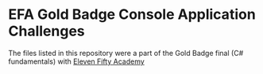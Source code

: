 # EFA Gold Badge Console Application Challenges

The files listed in this repository were a part of the Gold Badge final (C# fundamentals) with [Eleven Fifty Academy](https://www.elevenfifty.org/)


